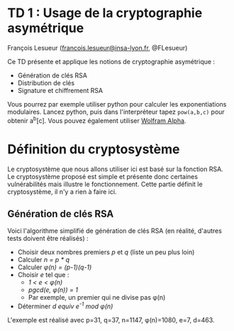 # TD 1 : Usage de la cryptographie asymétrique

François Lesueur (francois.lesueur@insa-lyon.fr, @FLesueur)

Ce TD présente et applique les notions de cryptographie asymétrique :
* Génération de clés RSA
* Distribution de clés 
* Signature et chiffrement RSA

Vous pourrez par exemple utiliser python pour calculer les exponentiations modulaires. Lancez python, puis dans l'interpréteur tapez `pow(a,b,c)` pour obtenir a<sup>b</sup>[c]. Vous pouvez également utiliser [Wolfram Alpha](http://www.wolframalpha.com).

Définition du cryptosystème
===========================

Le cryptosystème que nous allons utiliser ici est basé sur la fonction RSA. Le cryptosystème proposé est simple et présente donc certaines vulnérabilités mais illustre le fonctionnement. Cette partie définit le cryptosystème, il n'y a rien à faire ici.

Génération de clés RSA
----------------------

Voici l'algorithme simplifié de génération de clés RSA (en réalité, d'autres tests doivent être réalisés) :
* Choisir deux nombres premiers _p_ et _q_ (liste un peu plus loin)
* Calculer _n = p * q_
* Calculer _&phi;(n) = (p-1)(q-1)_
* Choisir _e_ tel que :
	* _1 < e < &phi;(n)_
	* _pgcd(e, &phi;(n)) = 1_
	* Par exemple, un premier qui ne divise pas &phi;(n)
* Déterminer _d equiv e<sup>-1</sup> mod &phi;(n)_

L'exemple est réalisé avec p=31, q=37, n=1147, &phi;(n)=1080, e=7, d=463.

<!--
% 
% \begin{remarque}
% 	Code Python pour calculer $a^{-1}\ mod\ b$ : \verb!modinv(a,b)! (disponible sur Moodle) :
% \begin{program}
% #prog
% def egcd(a, b):
%     if a == 0:
%         return (b, 0, 1)
%     else:
%         g, y, x = egcd(b % a, a)
%         return (g, x - (b // a) * y, y)
% 
% def modinv(a, m):
%     g, x, y = egcd(a, m)
%     if g != 1:
%         raise Exception('modular inverse does not exist')
%     else:
%         return x % m
% \end{program}
% \end{remarque}

La clé publique est $(e,n)$, ici $(7,1147)$, et la clé privée est $(d,n)$, ici $(463,1147)$. % Gardez votre clé privée secrète et faîtes inscrire votre clé publique au tableau (la "PKI"). 
La propriété utilisée est que pour tout message $m$, $m^{de}[n] = m$

% Une petite liste de nombres premiers pour gagner du temps :
% 
% \scriptsize{
% \begin{tabular}{|c|c|c|c|c|c|c|c|c|c|c|c|c|c|c|c|c|c|c|c|c|c|c|c|c|c|}\hline
% 	31 & 37 & 41 & 43 & 47 &53 &59 &61 &67 &71 &73 &79 &83 &89 &97 &101 &103 &107  \\\hline
% 	109 &113 &127 &131 &137 &139 &149 &151 &157 &163 &167 &173 &179 &181 &191 &193 &197 &199 \\\hline
% 	211 &223 &227 &229 &233 &239 &241 &251 &257 &263 &269 &271 &277 &281 &283 &293 &307 &311 \\\hline
% 	313 &317 &331 &337 &347 &349 &353 &359 &367 &373 &379 &383 &389 &397 &401 &409 &419 &421 \\\hline
% 	% 431 433 439 443 449 457 461 463 467 479 487 491 499
% \end{tabular}
% }
% \normalsize

% (end)

\subsection{Chiffrement et déchiffrement} % (fold)
\label{sub:chiffrement_et_dechiffrement}

Nous allons chiffrer des chaînes de caractères. Pour cela, chaque lettre est remplacée par son rang dans l'alphabet, sur 2 chiffres :

\noindent
\tiny{
\begin{tabular}{|c|c|c|c|c|c|c|c|c|c|c|c|c|c|c|c|c|c|c|c|c|c|c|c|c|c|c|}\hline
	a&b&c&d&e&f&g&h&i&j&k&l&m&n&o&p&q&r&s&t&u&v&w&x&y&z&\\\hline
	01&02&03&04&05&06&07&08&09&10&11&12&13&14&15&16&17&18&19&20&21&22&23&24&25&26&27\\\hline
\end{tabular}
}
\normalsize

Par exemple, "crypto" devient \verb!03 18 25 16 20 15!

Ensuite, afin de ne pas retomber dans un chiffrement par substitution simple, les chiffres sont assemblés par blocs de 3 (complété éventuellement de 0 à la fin), ainsi \verb!03 18 25 16 20 15! devient \verb!031 825 162 015!.

Enfin, chaque bloc clair de 3 chiffres est chiffré indépendamment par la fonction RSA : $$bloc_{chiffr\acute{e}} = {bloc_{clair}}^e[n]$$ Attention, $(e,n)$ représente une clé publique, mais celle de qui ? L'utilisation de la clé $(7,1147)$ donne le chiffré \verb!1116 751 245 1108!.

\begin{remarque}
Attention, lors de l'appel à la fonction \verb!pow(a,b,c)! de python, n'écrivez pas de '0' en début d'entier. Par exemple, pour le bloc clair \verb!031!, tapez \verb!pow(31,7,1147)!. Commencer un entier par '0' le fait interpréter comme un nombre encodé en \emph{octal} (même principe qu'un nombre commençant par '0x' qui est interprété comme un hexadécimal).
\end{remarque}

Le déchiffrement est opéré de manière réciproque, en utilisant la clé privée au lieu de la clé publique. Chaque bloc clair est réobtenu à partir du bloc chiffré par le calcul : $bloc_{clair} = {bloc_{chiffr\acute{e}}}^d[n]$.

% subsection chiffrement_et_dechiffrement (end)


\subsection{Signature et vérification} % (fold)
\label{sub:signature_et_verification}

Nous allons signer des chaînes de caractères. Pour cela, chaque lettre est remplacée par son rang dans l'alphabet. Pour un message $m = (m_0, \ldots, m_i)$ avec $(m_0, \ldots, m_i)$ les rangs de chaque lettre (attention, on ne fait plus des blocs de 3 chiffres ici), le haché $h(m)$ est calculé par l'algorithme suivant :
%\begin{algorithm}
\begin{algorithmic}
	\STATE $h \leftarrow 2$
	\FOR{$j=0..i$}
	\STATE{$h \leftarrow h \times 2$}
	\STATE{$h \leftarrow h + m_j$}
	\ENDFOR
	\RETURN $h\ mod\ 1000$
\end{algorithmic}
%\end{algorithm}

La valeur de la signature vaut alors $h(m)^d [n]$. Attention, $(d,n)$ représente une clé privée, mais celle de qui ? Le haché de "crypto" vaut par exemple 831 et la signature par $(463,1147)$ est 335.

\clearpage

Le message est alors envoyé accompagné de sa signature. La vérification d'un message reçu $m$ signé avec $sig$ est opérée de la manière suivante :
\begin{itemize}
	\item Calculer $h(m)$ par rapport au $m$ reçu
	\item Calculer $sig^e[n]$% ($=h(m)^{de} [n] = h(m)$ si le message est correct)
	\item Vérifier que $h(m) == sig^e[n]$ sur le message reçu% alors la signature est valide
\end{itemize}

% subsection signature_et_verification (end)

% section definition_du_cryptosysteme (end)

\section{Génération des clés} % (fold)
\label{sec:generation_des_cles}

Nous allons commencer par générer une paire de clés RSA pour chacun. Utilisez pour cela l'algorithme présenté précédemment. Gardez votre clé privée secrète et transmettez votre clé publique avec votre nom à l'enseignant, sur un papier. Elle sera inscrite au tableau (la "PKI"). 

Pour calculer l'inverse modulaire ($e^{-1}\ mod\ \phi(n)$), vous pouvez utiliser \url{https://www.wolframalpha.com}.

Une petite liste de nombres premiers pour gagner du temps :

\scriptsize{
\begin{tabular}{|c|c|c|c|c|c|c|c|c|c|c|c|c|c|c|c|c|c|c|c|c|c|c|c|c|c|}\hline
	31 & 37 & 41 & 43 & 47 &53 &59 &61 &67 &71 &73 &79 &83 &89 &97 &101 &103 &107  \\\hline
	109 &113 &127 &131 &137 &139 &149 &151 &157 &163 &167 &173 &179 &181 &191 &193 &197 &199 \\\hline
	211 &223 &227 &229 &233 &239 &241 &251 &257 &263 &269 &271 &277 &281 &283 &293 &307 &311 \\\hline
	313 &317 &331 &337 &347 &349 &353 &359 &367 &373 &379 &383 &389 &397 &401 &409 &419 &421 \\\hline
	% 431 433 439 443 449 457 461 463 467 479 487 491 499
\end{tabular}
}
\normalsize
%
%\begin{remarque}
%	Code Python pour calculer $a^{-1}\ mod\ b$ : \verb!modinv(a,b)!\\ (\url{http://liris.cnrs.fr/~flesueur/modinv.py}, puis taper \verb!from modinv import *!) :
%\begin{program}
%#prog
%def egcd(a, b):
%    if a == 0:
%        return (b, 0, 1)
%    else:
%        g, y, x = egcd(b % a, a)
%        return (g, x - (b // a) * y, y)
%
%def modinv(a, m):
%    g, x, y = egcd(a, m)
%    if g != 1:
%        raise Exception('modular inverse does not exist')
%    else:
%        return x % m
%\end{program}
%\end{remarque}





% section génération_des_clés (end)

\section{Échange de messages chiffrés} % (fold)
\label{sec:Echange_de_messages_chiffres}

Vous allez maintenant transmettre un message chiffré à un étudiant éloigné par un protocole multi-saut : vous le transmettez à un voisin, qui le redonne à un voisin, \emph{etc.}, jusqu'à sa destination. Vous jouerez à la fois les rôles d'émetteur, de routeur (malicieux ou non) et de récepteur. Le chiffrement assure la \emph{confidentialité} du message transmis.

\begin{enumerate}
	\item \textbf{Envoi de votre message} : Chiffrez un message de votre choix avec le cryptosystème proposé. Inscrivez sur un papier votre identité, le message chiffré et le destinataire. Envoyez-le !
	\item \textbf{Routage des autres messages} : Que fait un routeur ? Il lit un message, l'analyse, décide où l'envoyer puis le reproduit. De manière analogue, vous allez pour chaque saut retransmettre le message entrant mais vous pouvez le lire avant de le retransmettre. Pouvez-vous en déduire des informations ?
	\item \textbf{Réception d'un message} : À la réception d'un message, appliquez l'algorithme de déchiffrement. Quelqu'un d'autre sur la route du message pouvait-il obtenir le clair de ce message ?
\end{enumerate}

% section Échange_de_messages_chiffrés (end)


\section{Échange de messages signés} % (fold)
\label{sec:envoi_d_un_message_signe}

Vous allez maintenant transmettre un message clair signé à un étudiant éloigné par ce même protocole multi-saut. La signature permet de vérifier l'\emph{intégrité} du message transmis.% : vous le transmettez à un voisin, qui le redonne à un voisin, \emph{etc.}, jusqu'à sa destination. Vous jouerez à la fois les rôles d'émetteur, de routeur (malicieux ou non) et de récepteur.

\begin{enumerate}
	\item \textbf{Envoi de votre message} : Signez un message de votre choix avec le cryptosystème proposé. Inscrivez sur un papier votre identité, le message clair, la signature et le destinataire. Envoyez-le !
	\item \textbf{Routage des autres messages} : Utilisez le même protocole multi-saut que précédemment. Pour chaque saut, recopiez le message entrant sur un autre papier puis retransmettez ce second papier.% Si vous avez reçu une carte "H" (Honnête), vous le recopiez tel quel. Si vous avez reçu une carte "M" (Malicieux), vous pouvez le modifier discrètement en le recopiant.
	\item \textbf{Réception d'un message} : À la réception d'un message, appliquez l'algorithme de vérification de la signature. Le message reçu est-il intègre ? Si non, quelle attaque avez-vous détectée ?
\end{enumerate}

% section envoi_d_un_message_signé (end)

\section{Attaques sur le cryptosystème proposé} % (fold)
\label{sec:attaque_sur_le_protocole_mis_en_place}

Étudiez et testez quelques attaques sur le système mis en place :
\begin{itemize}
	\item Modification de message en conservant la validité de la signature
	\item Attaque de la clé privée (par factorisation de $n$ par exemple)
	\item Attaque à message choisi
	\item \ldots
\end{itemize}

Toutes ces attaques sont possibles ici. Réfléchissez à leur cause et aux protections mises en place dans les cryptosystèmes réels. Implémentez une (ou plusieurs) attaque dans le langage de votre choix, proposez une contre-mesure et évaluez la complexité rajoutée par votre contre-mesure.

% section attaque_sur_le_protocole_mis_en_place (end)

\end{document}
-->
